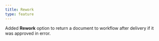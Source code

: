 ```yaml
---
title: Rework
type: feature
---
```


Added **Rework** option to return a document to workflow after delivery if it was approved in error.
